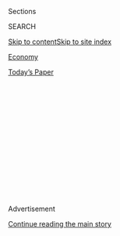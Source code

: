 <div id="app">

<div>

<div>

<div>

<div class="NYTAppHideMasthead css-1q2w90k e1suatyy0">

<div class="section css-ui9rw0 e1suatyy2">

<div class="css-eph4ug er09x8g0">

<div class="css-6n7j50">

</div>

<span class="css-1dv1kvn">Sections</span>

<div class="css-10488qs">

<span class="css-1dv1kvn">SEARCH</span>

</div>

[Skip to content](#site-content)[Skip to site
index](#site-index)

</div>

<div id="masthead-section-label" class="css-1wr3we4 eaxe0e00">

[Economy](https://www.nytimes.com/section/business/economy)

</div>

<div class="css-10698na e1huz5gh0">

</div>

</div>

<div id="masthead-bar-one" class="section hasLinks css-15hmgas e1csuq9d3">

<div class="css-uqyvli e1csuq9d0">

</div>

<div class="css-1uqjmks e1csuq9d1">

</div>

<div class="css-9e9ivx">

[](https://myaccount.nytimes.com/auth/login?response_type=cookie&client_id=vi)

</div>

<div class="css-1bvtpon e1csuq9d2">

[Today’s
Paper](https://www.nytimes.com/section/todayspaper)

</div>

</div>

</div>

</div>

<div data-aria-hidden="false">

<div id="site-content" data-role="main">

<div>

<div class="css-1aor85t" style="opacity:0.000000001;z-index:-1;visibility:hidden">

<div class="css-1hqnpie">

<div class="css-epjblv">

<span class="css-17xtcya">[Economy](/section/business/economy)</span><span class="css-x15j1o">|</span><span class="css-fwqvlz">Set
to Lift Interest Rate, Fed Embraces Investors’
Optimism</span>

</div>

<div class="css-k008qs">

<div class="css-1iwv8en">

<span class="css-18z7m18"></span>

<div>

</div>

</div>

<span class="css-1n6z4y">https://nyti.ms/2lDx1Rm</span>

<div class="css-1705lsu">

<div class="css-4xjgmj">

<div class="css-4skfbu" data-role="toolbar" data-aria-label="Social Media Share buttons, Save button, and Comments Panel with current comment count" data-testid="share-tools">

  - 
  - 
  - 
  - 
    
    <div class="css-6n7j50">
    
    </div>

  - 
  - 

</div>

</div>

</div>

</div>

</div>

</div>

<div class="css-13pd83m">

</div>

<div id="top-wrapper" class="css-1sy8kpn">

<div id="top-slug" class="css-l9onyx">

Advertisement

</div>

[Continue reading the main
story](#after-top)

<div class="ad top-wrapper" style="text-align:center;height:100%;display:block;min-height:250px">

<div id="top" class="place-ad" data-position="top" data-size-key="top">

</div>

</div>

<div id="after-top">

</div>

</div>

<div id="sponsor-wrapper" class="css-1hyfx7x">

<div id="sponsor-slug" class="css-19vbshk">

Supported by

</div>

[Continue reading the main
story](#after-sponsor)

<div id="sponsor" class="ad sponsor-wrapper" style="text-align:center;height:100%;display:block">

</div>

<div id="after-sponsor">

</div>

</div>

<div class="css-1vkm6nb ehdk2mb0">

# Set to Lift Interest Rate, Fed Embraces Investors’ Optimism

</div>

![<span class="css-16f3y1r e13ogyst0">Janet L. Yellen, the chairwoman of
the Federal Reserve, said that the Fed plans to raise its benchmark
interest rates this month if conditions are
favorable.</span><span class="css-cch8ym"><span class="css-1dv1kvn">Credit</span><span class="css-cnj6d5 e1z0qqy90" itemprop="copyrightHolder"><span class="css-1ly73wi e1tej78p0">Credit...</span><span>Charles
Rex Arbogast/Associated
Press</span></span></span>](https://static01.nyt.com/images/2017/03/04/business/04-SUB-FED/04-SUB-FED-videoSixteenByNineJumbo1600.jpg)

<div class="css-xt80pu e12qa4dv0">

<div class="css-18e8msd">

<div class="css-vp77d3 epjyd6m0">

<div class="css-1baulvz">

By [<span class="css-1baulvz last-byline" itemprop="name">Binyamin
Appelbaum</span>](http://www.nytimes.com/by/binyamin-appelbaum)

</div>

</div>

  - March 3,
    2017

  - 
    
    <div class="css-4xjgmj">
    
    <div class="css-d8bdto" data-role="toolbar" data-aria-label="Social Media Share buttons, Save button, and Comments Panel with current comment count" data-testid="share-tools">
    
      - 
      - 
      - 
      - 
        
        <div class="css-6n7j50">
        
        </div>
    
      - 
      - 
    
    </div>
    
    </div>

</div>

</div>

<div class="section meteredContent css-1r7ky0e" name="articleBody" itemprop="articleBody">

<div class="css-1fanzo5 StoryBodyCompanionColumn">

<div class="css-53u6y8">

The Federal Reserve is poised to raise its benchmark interest rate in
mid-March, significantly sooner than investors had expected, as it moves
to keep pace with a wave of economic optimism that started with the
election of President Trump.

In an unusually clear statement about a pending decision, the Fed
chairwoman, Janet L. Yellen, [said on Friday in
Chicago](https://www.federalreserve.gov/newsevents/speech/yellen20170303a.htm)
that the central bank was likely to act at its next policy-making
meeting — barring any unpleasant economic surprises.

Ms. Yellen added that the Fed still expected to raise rates twice more
later in the year, which she said would bring the benchmark rate close
to a level that the Fed regards as neutral, with low rates no longer
providing an inducement for borrowing and risk-taking. That outlook
signals that an end is finally in sight for the Fed’s economic stimulus
campaign, devised during the depths of the financial crisis more than
eight years ago.

Stanley Fischer, the Fed’s vice chairman, delivered the same message at
the same time at a conference in New York. “We’ve seen a lot of
substantial change in a relatively short time,” Mr. Fischer said of the
postelection shift in economic conditions. “There is almost no economic
indicator that has come in badly in the last three months.”

</div>

</div>

<div class="css-1fanzo5 StoryBodyCompanionColumn">

<div class="css-53u6y8">

Asked whether Fed officials were delivering a coordinated message, Mr.
Fischer responded wryly, “If there has been a conscious effort, I’m
about to join it.”

The impending rate increase could heighten tensions with the White
House, which wants to stimulate growth by cutting taxes, reducing
regulation and increasing defense and infrastructure spending. Fed
officials have concluded the economy is already growing at something
close to the maximum sustainable pace, meaning faster growth should be
offset by faster rate increases.

Financial markets, however, are taking the prospect of higher rates in
stride. The Standard & Poor’s 500-stock index, which is up more than 11
percent since Election Day, ended trading on Friday mostly flat.

The prospective Fed move has modest short-term implications for
consumers. Interest rates on car loans and some kinds of credit card
debt will tick upward, but remain at low levels by historical standards.
Rates on 30-year mortgages are up by about half a percentage point over
the past
year.

</div>

</div>

<div style="max-width:100%;margin:0 auto">

<div class="css-17dprlf" data-id="100000004822354" data-slug="fed-target-rate" style="max-width:600px">

</div>

</div>

<div class="css-1fanzo5 StoryBodyCompanionColumn">

<div class="css-53u6y8">

The broader consequences depend on the Fed’s ability to raise interest
rates without slowing economic growth. The Fed’s goal is to return rates
to a level that neither encourages nor impedes economic activity. Over
the past century, however, most of the central bank’s attempts to strike
that balance have ended in economic recessions.

</div>

</div>

<div class="css-1fanzo5 StoryBodyCompanionColumn">

<div class="css-53u6y8">

The American economy is in the midst of one of the longest expansions in
the nation’s history, but it is also one of the weakest. The economy
expanded by 1.6 percent in 2016, compared with 2.6 percent in 2015,
[according to the government’s most recent
estimate](https://www.bea.gov/newsreleases/national/gdp/gdpnewsrelease.htm).

Fed officials have concluded, however, that monetary policy cannot
deliver faster growth. The Fed’s job is to minimize unemployment and
moderate inflation. The unemployment rate, at 4.8 percent in January, is
in a range Fed officials regard as healthy, and prices rose 1.9 percent
in the 12 months ending in January, the closest the Fed has come since
2012 to hitting its target of 2 percent annual inflation.

In December, the Fed [raised its benchmark
rate](https://www.nytimes.com/2016/12/14/business/economy/fed-interest-rates-janet-yellen.html)
for just the second time since the financial crisis, to a range of 0.5
percent to 0.75 percent, and predicted three increases in 2017.

At the beginning of the week, however, Wall Street analysts and
investors did not expect the Fed to raise rates again any earlier than
June. The Fed issued a measured statement after its [policy
meeting](https://www.nytimes.com/2017/02/01/business/economy/fed-interest-rates-trump-yellen.html)
in early February, and the meeting minutes, published three weeks later,
conveyed little sense of urgency.

Now, after a week of discussions, analysts regard a March increase as
highly likely.

Michael Feroli, the chief United States economist at JPMorgan Chase,
described the shift in Fed language as “remarkably swift and decisive.”
Investors put the chances at almost 80 percent in trading on Friday,
according to an analysis of asset prices by[CME
Group](https://www.cmegroup.com/ "company's website").

Some Fed officials appear particularly focused on the rise of the stock
market. William C. Dudley, the president of the Federal Reserve Bank of
New York, who described markets as “very buoyant” on Tuesday, has said
in the past that if markets did not respond to rate increases, the Fed
might need to act more forcefully to tighten financial conditions.

</div>

</div>

<div class="css-1fanzo5 StoryBodyCompanionColumn">

<div class="css-53u6y8">

It is also getting harder to dismiss the market’s reaction to Mr.
Trump’s victory as a bout of temporary euphoria. Mr. Fischer noted on
Friday that the stock market boom was creating wealth that people would
begin to spend.

Ms. Yellen pointed to an improvement in the global context. “The
prospects for further moderate economic growth look encouraging,
particularly as risks emanating from abroad appear to have receded
somewhat,” she
said.

</div>

</div>

<div class="css-1sngw6j">

[](https://www.nytimes.com/interactive/2015/12/16/upshot/fed-interest-rates-rube-goldberg-machine.html)

<div class="css-1eoytci">

![](https://static01.nyt.com/images/2015/12/16/upshot/fed-interest-rates-rube-goldberg-machine-1450212792328/fed-interest-rates-rube-goldberg-machine-1450212792328-videoLarge.jpg)

</div>

<div class="css-1rha1bf">

## What Happens When the Fed Raises Rates, in One Rube Goldberg Machine

Exactly seven years ago, the Federal Reserve cut interest rates to
almost zero in order to nurse the ailing economy back to health.
Recently it changed direction. This is how it works.

</div>

</div>

<div class="css-1fanzo5 StoryBodyCompanionColumn">

<div class="css-53u6y8">

The shift in the Fed’s language over the last week also may reflect a
recognition that market expectations were not keeping pace with the
Fed’s evolving view of the economy. Ms. Yellen, in a February
appearance before Congress, hinted that the Fed might be providing a
little too much stimulus, describing the Fed’s policy as
“accommodative.” But at the start of this week, investors still put
a low probability on a March increase.

Markets are wary of the Fed’s flirtations with interest rate increases,
as the central bank in recent years has often found reasons for
last-minute postponements.

This time, the Fed chose to overwhelm any lingering doubts.

On Tuesday, Mr. Dudley [told
CNBC](http://www.cnbc.com/2017/02/28/case-for-fed-rate-hike-now-a-lot-more-compelling-dudley.html)
that the case for a rate increase “has become a lot more compelling.”

On Wednesday, Lael Brainard, a Fed governor who has been one of the most
consistent supporters of raising interest rates slowly,
[suggested](https://www.federalreserve.gov/newsevents/speech/brainard20170301a.htm)that
she too was ready to act.

</div>

</div>

<div class="css-1fanzo5 StoryBodyCompanionColumn">

<div class="css-53u6y8">

“We are closing in on full employment, inflation is moving gradually
toward our target, foreign growth is on more solid footing, and risks to
the outlook are as close to balanced as they have been in some time,”
Ms. Brainard said at Harvard’s Kennedy School of Government. “Assuming
continued progress, it will likely be appropriate soon to remove
additional accommodation, continuing on a gradual path.”

Fed officials often bury their latest views on monetary policy at the
end of their speeches. Ms. Brainard’s remarks came at the beginning, so
that no one missed the point.

On Thursday, another Fed governor, Jerome H. Powell, issued a similarly
blunt notice of intent in [an
interview](http://www.cnbc.com/2017/03/02/feds-powell-the-case-for-a-rate-increase-for-march-has-come-together.html)
with CNBC. “I think the case for a rate increase for March has come
together, and I think it’s on the table for discussion,” he said.

Then came Friday, the last day on which Fed rules allowed officials to
comment on monetary policy before the March meeting, and Ms. Yellen
delivered the last word.

“At our meeting later this month,” she said, “the committee will
evaluate whether employment and inflation are continuing to evolve in
line with our expectations, in which case a further adjustment of the
federal funds rate would likely be appropriate.”

The committee is scheduled to meet in Washington on March 14 and 15.

</div>

</div>

</div>

<div>

</div>

<div>

</div>

<div>

</div>

<div>

<div id="bottom-wrapper" class="css-1ede5it">

<div id="bottom-slug" class="css-l9onyx">

Advertisement

</div>

[Continue reading the main
story](#after-bottom)

<div id="bottom" class="ad bottom-wrapper" style="text-align:center;height:100%;display:block;min-height:90px">

</div>

<div id="after-bottom">

</div>

</div>

</div>

</div>

</div>

## Site Index

<div>

</div>

## Site Information Navigation

  - [© <span>2020</span> <span>The New York Times
    Company</span>](https://help.nytimes.com/hc/en-us/articles/115014792127-Copyright-notice)

<!-- end list -->

  - [NYTCo](https://www.nytco.com/)
  - [Contact
    Us](https://help.nytimes.com/hc/en-us/articles/115015385887-Contact-Us)
  - [Work with us](https://www.nytco.com/careers/)
  - [Advertise](https://nytmediakit.com/)
  - [T Brand Studio](http://www.tbrandstudio.com/)
  - [Your Ad
    Choices](https://www.nytimes.com/privacy/cookie-policy#how-do-i-manage-trackers)
  - [Privacy](https://www.nytimes.com/privacy)
  - [Terms of
    Service](https://help.nytimes.com/hc/en-us/articles/115014893428-Terms-of-service)
  - [Terms of
    Sale](https://help.nytimes.com/hc/en-us/articles/115014893968-Terms-of-sale)
  - [Site
    Map](https://spiderbites.nytimes.com)
  - [Help](https://help.nytimes.com/hc/en-us)
  - [Subscriptions](https://www.nytimes.com/subscription?campaignId=37WXW)

</div>

</div>

</div>

</div>
